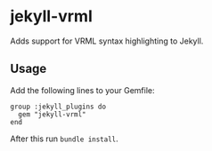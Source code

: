 # jekyll-vrml

Adds support for VRML syntax highlighting to Jekyll.

## Usage

Add the following lines to your Gemfile:

```
group :jekyll_plugins do
  gem "jekyll-vrml"
end
```

After this run `bundle install`.
